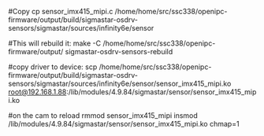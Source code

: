 


#Copy
cp sensor_imx415_mipi.c /home/home/src/ssc338/openipc-firmware/output/build/sigmastar-osdrv-sensors/sigmastar/sources/infinity6e/sensor

#This will rebuild it: 
make -C /home/home/src/ssc338/openipc-firmware/output/ sigmastar-osdrv-sensors-rebuild


#copy driver to device: 
scp /home/home/src/ssc338/openipc-firmware/output/build/sigmastar-osdrv-sensors/sigmastar/sources/infinity6e/sensor/sensor_imx415_mipi.ko root@192.168.1.88:/lib/modules/4.9.84/sigmastar/sensor/sensor_imx415_mipi.ko

#on the cam to reload
rmmod sensor_imx415_mipi
insmod /lib/modules/4.9.84/sigmastar/sensor/sensor_imx415_mipi.ko chmap=1

